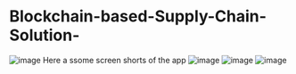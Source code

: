 # Blockchain-based-Supply-Chain-Solution-
![image](https://github.com/user-attachments/assets/b4232e7c-8f9c-400b-82c1-ef4f37b980b6)
Here a ssome screen shorts of the app
![image](https://github.com/user-attachments/assets/463f3fad-425e-4c9d-825b-c204e3b2f669)
![image](https://github.com/user-attachments/assets/3be8cdde-c820-472c-8a5e-83f384e52f3e)
![image](https://github.com/user-attachments/assets/6a3188c6-59c6-4246-81da-799bd3a9e9a1)
